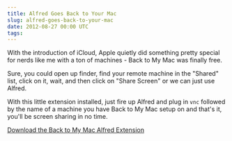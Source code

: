 ```yaml
---
title: Alfred Goes Back to Your Mac
slug: alfred-goes-back-to-your-mac
date: 2012-08-27 00:00 UTC
tags:
---
```


With the introduction of iCloud, Apple quietly did something pretty special for nerds like me with a ton of machines - Back to My Mac was finally free.

Sure, you could open up finder, find your remote machine in the "Shared" list, click on it, wait, and then click on "Share Screen" or we can just use Alfred.

With this little extension installed, just fire up Alfred and plug in `vnc` followed by the name of a machine you have Back to My Mac setup on and that's it, you'll be screen sharing in no time.

[Download the Back to My Mac Alfred Extension](/files/vnc.alfredextension.zip)

